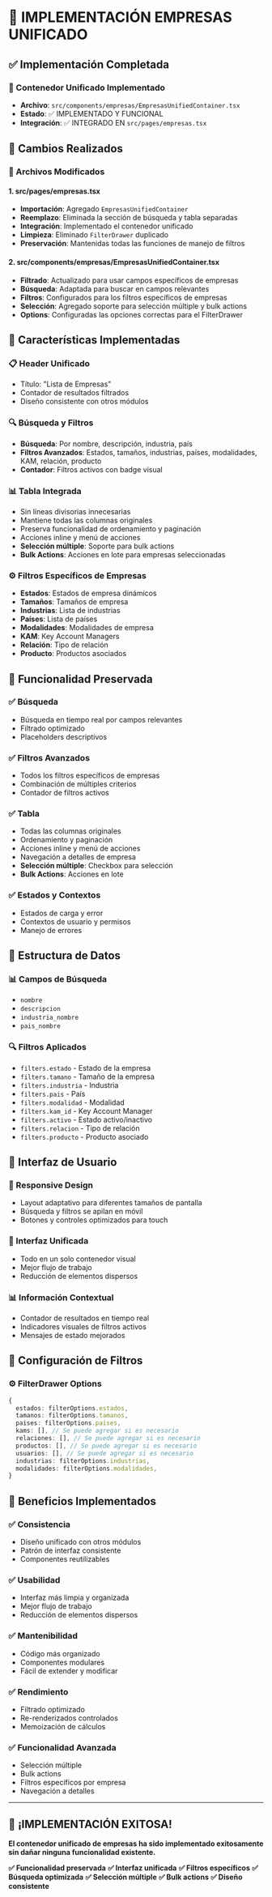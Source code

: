 # 🎯 IMPLEMENTACIÓN EMPRESAS UNIFICADO

## ✅ Implementación Completada

### 🔧 Contenedor Unificado Implementado
- **Archivo**: `src/components/empresas/EmpresasUnifiedContainer.tsx`
- **Estado**: ✅ IMPLEMENTADO Y FUNCIONAL
- **Integración**: ✅ INTEGRADO EN `src/pages/empresas.tsx`

## 🎯 Cambios Realizados

### 📁 Archivos Modificados

#### 1. **src/pages/empresas.tsx**
- **Importación**: Agregado `EmpresasUnifiedContainer`
- **Reemplazo**: Eliminada la sección de búsqueda y tabla separadas
- **Integración**: Implementado el contenedor unificado
- **Limpieza**: Eliminado `FilterDrawer` duplicado
- **Preservación**: Mantenidas todas las funciones de manejo de filtros

#### 2. **src/components/empresas/EmpresasUnifiedContainer.tsx**
- **Filtrado**: Actualizado para usar campos específicos de empresas
- **Búsqueda**: Adaptada para buscar en campos relevantes
- **Filtros**: Configurados para los filtros específicos de empresas
- **Selección**: Agregado soporte para selección múltiple y bulk actions
- **Options**: Configuradas las opciones correctas para el FilterDrawer

## 🎨 Características Implementadas

### 📋 Header Unificado
- Título: "Lista de Empresas"
- Contador de resultados filtrados
- Diseño consistente con otros módulos

### 🔍 Búsqueda y Filtros
- **Búsqueda**: Por nombre, descripción, industria, país
- **Filtros Avanzados**: Estados, tamaños, industrias, países, modalidades, KAM, relación, producto
- **Contador**: Filtros activos con badge visual

### 📊 Tabla Integrada
- Sin líneas divisorias innecesarias
- Mantiene todas las columnas originales
- Preserva funcionalidad de ordenamiento y paginación
- Acciones inline y menú de acciones
- **Selección múltiple**: Soporte para bulk actions
- **Bulk Actions**: Acciones en lote para empresas seleccionadas

### ⚙️ Filtros Específicos de Empresas
- **Estados**: Estados de empresa dinámicos
- **Tamaños**: Tamaños de empresa
- **Industrias**: Lista de industrias
- **Países**: Lista de países
- **Modalidades**: Modalidades de empresa
- **KAM**: Key Account Managers
- **Relación**: Tipo de relación
- **Producto**: Productos asociados

## 🔧 Funcionalidad Preservada

### ✅ Búsqueda
- Búsqueda en tiempo real por campos relevantes
- Filtrado optimizado
- Placeholders descriptivos

### ✅ Filtros Avanzados
- Todos los filtros específicos de empresas
- Combinación de múltiples criterios
- Contador de filtros activos

### ✅ Tabla
- Todas las columnas originales
- Ordenamiento y paginación
- Acciones inline y menú de acciones
- Navegación a detalles de empresa
- **Selección múltiple**: Checkbox para selección
- **Bulk Actions**: Acciones en lote

### ✅ Estados y Contextos
- Estados de carga y error
- Contextos de usuario y permisos
- Manejo de errores

## 🎯 Estructura de Datos

### 📊 Campos de Búsqueda
- `nombre`
- `descripcion`
- `industria_nombre`
- `pais_nombre`

### 🔍 Filtros Aplicados
- `filters.estado` - Estado de la empresa
- `filters.tamano` - Tamaño de la empresa
- `filters.industria` - Industria
- `filters.pais` - País
- `filters.modalidad` - Modalidad
- `filters.kam_id` - Key Account Manager
- `filters.activo` - Estado activo/inactivo
- `filters.relacion` - Tipo de relación
- `filters.producto` - Producto asociado

## 🎨 Interfaz de Usuario

### 📱 Responsive Design
- Layout adaptativo para diferentes tamaños de pantalla
- Búsqueda y filtros se apilan en móvil
- Botones y controles optimizados para touch

### 🎯 Interfaz Unificada
- Todo en un solo contenedor visual
- Mejor flujo de trabajo
- Reducción de elementos dispersos

### 📊 Información Contextual
- Contador de resultados en tiempo real
- Indicadores visuales de filtros activos
- Mensajes de estado mejorados

## 🔧 Configuración de Filtros

### ⚙️ FilterDrawer Options
```typescript
{
  estados: filterOptions.estados,
  tamanos: filterOptions.tamanos,
  paises: filterOptions.paises,
  kams: [], // Se puede agregar si es necesario
  relaciones: [], // Se puede agregar si es necesario
  productos: [], // Se puede agregar si es necesario
  usuarios: [], // Se puede agregar si es necesario
  industrias: filterOptions.industrias,
  modalidades: filterOptions.modalidades,
}
```

## 🚀 Beneficios Implementados

### ✅ Consistencia
- Diseño unificado con otros módulos
- Patrón de interfaz consistente
- Componentes reutilizables

### ✅ Usabilidad
- Interfaz más limpia y organizada
- Mejor flujo de trabajo
- Reducción de elementos dispersos

### ✅ Mantenibilidad
- Código más organizado
- Componentes modulares
- Fácil de extender y modificar

### ✅ Rendimiento
- Filtrado optimizado
- Re-renderizados controlados
- Memoización de cálculos

### ✅ Funcionalidad Avanzada
- Selección múltiple
- Bulk actions
- Filtros específicos por empresa
- Navegación a detalles

---

## 🎯 ¡IMPLEMENTACIÓN EXITOSA!

**El contenedor unificado de empresas ha sido implementado exitosamente sin dañar ninguna funcionalidad existente.**

**✅ Funcionalidad preservada**
**✅ Interfaz unificada**
**✅ Filtros específicos**
**✅ Búsqueda optimizada**
**✅ Selección múltiple**
**✅ Bulk actions**
**✅ Diseño consistente**
